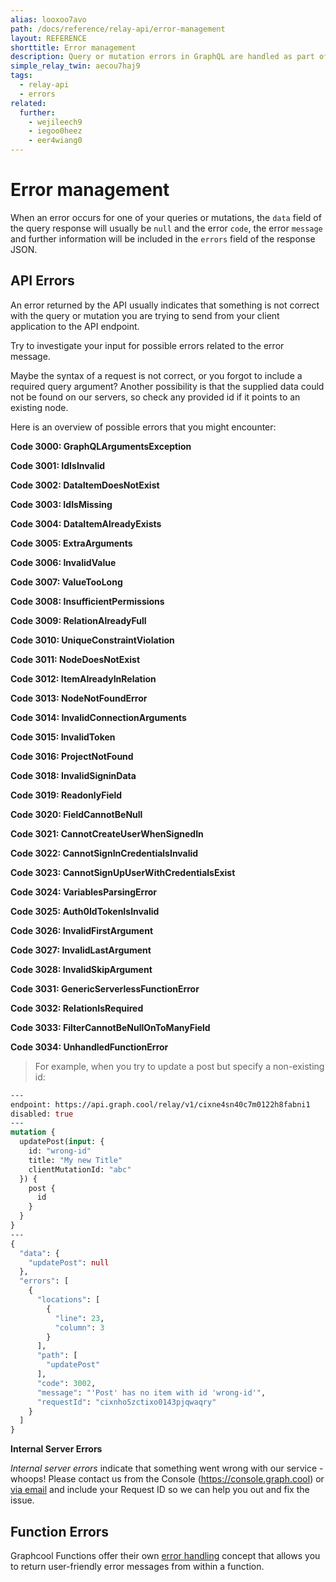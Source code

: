 ```yaml
---
alias: looxoo7avo
path: /docs/reference/relay-api/error-management
layout: REFERENCE
shorttitle: Error management
description: Query or mutation errors in GraphQL are handled as part of the query response, where you can find further information to solve them.
simple_relay_twin: aecou7haj9
tags:
  - relay-api
  - errors
related:
  further:
    - wejileech9
    - iegoo0heez
    - eer4wiang0
---
```


# Error management

When an error occurs for one of your queries or mutations, the `data` field of the query response will usually be `null` and the error `code`, the error `message` and further information will be included in the `errors` field of the response JSON.

## API Errors

An error returned by the API usually indicates that something is not correct with the query or mutation you are trying to send from your client application to the API endpoint.

Try to investigate your input for possible errors related to the error message.

Maybe the syntax of a request is not correct, or you forgot to include a required query argument?
Another possibility is that the supplied data could not be found on our servers, so check any provided id if it points to an existing node.

Here is an overview of possible errors that you might encounter:

**Code 3000: GraphQLArgumentsException**

**Code 3001: IdIsInvalid**

**Code 3002: DataItemDoesNotExist**

**Code 3003: IdIsMissing**

**Code 3004: DataItemAlreadyExists**

**Code 3005: ExtraArguments**

**Code 3006: InvalidValue**

**Code 3007: ValueTooLong**

**Code 3008: InsufficientPermissions**

**Code 3009: RelationAlreadyFull**

**Code 3010: UniqueConstraintViolation**

**Code 3011: NodeDoesNotExist**

**Code 3012: ItemAlreadyInRelation**

**Code 3013: NodeNotFoundError**

**Code 3014: InvalidConnectionArguments**

**Code 3015: InvalidToken**

**Code 3016: ProjectNotFound**

**Code 3018: InvalidSigninData**

**Code 3019: ReadonlyField**

**Code 3020: FieldCannotBeNull**

**Code 3021: CannotCreateUserWhenSignedIn**

**Code 3022: CannotSignInCredentialsInvalid**

**Code 3023: CannotSignUpUserWithCredentialsExist**

**Code 3024: VariablesParsingError**

**Code 3025: Auth0IdTokenIsInvalid**

**Code 3026: InvalidFirstArgument**

**Code 3027: InvalidLastArgument**

**Code 3028: InvalidSkipArgument**

**Code 3031: GenericServerlessFunctionError**

**Code 3032: RelationIsRequired**

**Code 3033: FilterCannotBeNullOnToManyField**

**Code 3034: UnhandledFunctionError**

> For example, when you try to update a post but specify a non-existing id:

```graphql
---
endpoint: https://api.graph.cool/relay/v1/cixne4sn40c7m0122h8fabni1
disabled: true
---
mutation {
  updatePost(input: {
    id: "wrong-id"
    title: "My new Title"
    clientMutationId: "abc"
  }) {
    post {
      id
    }
  }
}
---
{
  "data": {
    "updatePost": null
  },
  "errors": [
    {
      "locations": [
        {
          "line": 23,
          "column": 3
        }
      ],
      "path": [
        "updatePost"
      ],
      "code": 3002,
      "message": "'Post' has no item with id 'wrong-id'",
      "requestId": "cixnho5zctixo0143pjqwaqry"
    }
  ]
}
```

**Internal Server Errors**

*Internal server errors* indicate that something went wrong with our service - whoops! Please contact us from the Console (https://console.graph.cool) or [via email](mailto:support@graph.cool) and include your Request ID so we can help you out and fix the issue.

## Function Errors

Graphcool Functions offer their own [error handling](!alias-quawa7aed0) concept that allows you to return user-friendly error messages from within a function.
